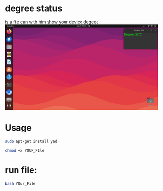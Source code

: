 # degree status
is a file can with him show your device degeee
![screen](DegScreen.png)
# Usage
```bash
sudo apt-get install yad
```
```bash
chmod +x YOUR_FIle
```
# run file:
```bash
bash YOur_File
```
